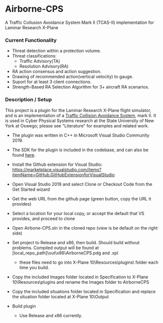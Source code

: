 # Airborne-CPS
A Traffic Collusion Avoidance System Mark II (TCAS-II) implementation for Laminar Research X-Plane

### Current Functionality

- Threat detection within a protection volume.
- Threat classifications:
  * Traffic Advisory(TA)
  * Resolution Advisory(RA)
- RA action consensus and action suggestion.
- Drawing of recommended action(vertical velocity) to gauge.
- Suport for at least 3 client connections.
- Strength-Based RA Selection Algorithm for 3+ aircraft RA scenarios.

### Description / Setup
This project is a plugin for the Laminar Research X-Plane flight simulator, and is an implementation of a [Traffic Collision Avoidance System](https://www.faa.gov/documentLibrary/media/Advisory_Circular/TCAS%20II%20V7.1%20Intro%20booklet.pdf), mark II. It is used in Cyber Physical Systems research at the State University of New York at Oswego; please see "Literature" for examples and related work.

- The plugin was written in C++ in Microsoft Visual Studio Community 2019.

- The SDK for the plugin is included in the codebase, and can also be found [here](http://www.xsquawkbox.net/xpsdk/mediawiki/Main_Page).

- Install the Github extension for Visual Studio: https://marketplace.visualstudio.com/items?itemName=GitHub.GitHubExtensionforVisualStudio

- Open Visual Studio 2019 and select Clone or Checkout Code from the Get Started wizard

- Get the web URL from the github page (green button, copy the URL it provides)

- Select a location for your local copy, or accept the default that VS provides, and proceed to clone

- Open Airbone-CPS.sln in the cloned repo (view is be default on the right side)

- Set project to Release and x86, then build. Should build without problems. Compiled output will be found at [local_repo_path]\out\x86\AirborneCPS.pdg and .xpl
    - these files need to go into X-Plane 10\Resources\plugins\ folder each time you build. 

- Copy the included Images folder located in Specification to X-Plane 10\Resources\plugins and rename the Images folder to AirborneCPS
- Copy the included situations folder located in Specification and replace the situation folder located at X-Plane 10\Output



- Build plugin
    * Use Release and x86 currently.
